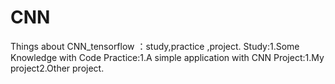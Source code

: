 # CNN
Things about CNN_tensorflow ：study,practice ,project.
Study:1.Some Knowledge with Code
Practice:1.A simple application with CNN
Project:1.My project2.Other project.
